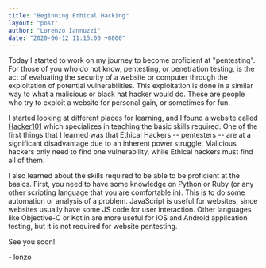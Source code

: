 ```yaml
---
title: "Beginning Ethical Hacking"
layout: "post"
author: "Lorenzo Iannuzzi"
date: "2020-06-12 11:15:00 +0800"
---
```


Today I started to work on my journey to become proficient at "pentesting". For those of
you who do not know, pentesting, or penetration testing, is the act of evaluating the
security of a website or computer through the exploitation of potential vulnerabilities.
This exploitation is done in a similar way to what a malicious or black hat hacker would do.
These are people who try to exploit a website for personal gain, or sometimes for fun.

I started looking at different places for learning, and I found a website called [Hacker101](https://www.hacker101.com)
which specializes in teaching the basic skills required. One of the first things that
I learned was that Ethical Hackers -- pentesters -- are at a significant disadvantage
due to an inherent power struggle. Malicious hackers only need to find one vulnerability,
while Ethical hackers must find all of them.

I also learned about the skills required to be able to be proficient at the basics. First,
you need to have some knowledge on Python or Ruby (or any other scripting language that
you are comfortable in). This is to do some automation or analysis of a problem. JavaScript
is useful for websites, since websites usually have some JS code for user interaction. Other
languages like Objective-C or Kotlin are more useful for iOS and Android application testing,
but it is not required for website pentesting.

See you soon!

\- lonzo
